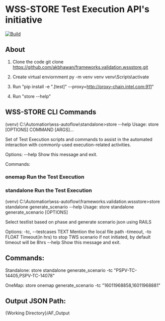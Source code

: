 # WSS-STORE Test Execution API's initiative

<p align="left">
  <a href="https://github.com/intel-sandbox/frameworks.design.software.dbio.code-quality-moonshot/actions/workflows/ci.yaml?query=branch%3Amain">
    <img alt="Build" src="https://github.com/intel-sandbox/frameworks.design.software.dbio.code-quality-moonshot/actions/workflows/ci.yaml/badge.svg"></a>
</p>

## About

  1. Clone the code 
      git clone https://github.com/akbhawan/frameworks.validation.wssstore.git

  2. Create virtual enviornment 
      py -m venv venv
      venv\Scripts\activate

  3. Run "pip install -e ".[test]" --proxy=http://proxy-chain.intel.com:911"

  4. Run "store --help"

## WSS-STORE CLI Commands
  (venv) C:\Automation\wss-autoflow\standalone>store --help
  Usage: store [OPTIONS] COMMAND [ARGS]...

  Set of Test Execution scripts and commands to assist in the automated interaction
  with commonly-used execution-related activities.

  Options:
  --help  Show this message and exit.

  Commands:
  ### onemap      Run the Test Execution
  ### standalone  Run the Test Execution

  (venv) C:\Automation\wss-autoflow\frameworks.validation.wssstore>store standalone generate_scenario --help
  Usage: store standalone generate_scenario [OPTIONS]

  Select testlist based on phase and generate scenario json using RAILS

  Options:
  -tc, --testcases TEXT  Mention the local file path
  -timeout, -to FLOAT    Timeout(in hrs) to stop TWS scenario if not
                         initiated, by default timeout will be 8hrs
  --help                 Show this message and exit.
  
  
## Commands:
  Standalone:
  store standalone generate_scenario -tc "PSPV-TC-14405,PSPV-TC-14078"

  OneMap:
      store onemap generate_scenario -tc "16011968858,16011968881"
    
## Output JSON Path:
  {Working Directory}/AF_Output
